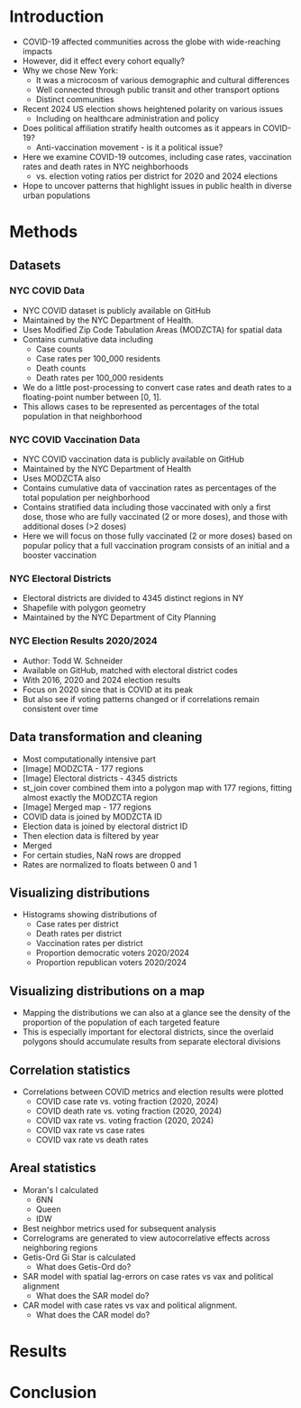 # Introduction

- COVID-19 affected communities across the globe with wide-reaching impacts
- However, did it effect every cohort equally?
- Why we chose New York:
    - It was a microcosm of various demographic and cultural differences
    - Well connected through public transit and other transport options
    - Distinct communities
- Recent 2024 US election shows heightened polarity on various issues
    - Including on healthcare administration and policy
- Does political affiliation stratify health outcomes as it appears in COVID-19?
    - Anti-vaccination movement - is it a political issue?
- Here we examine COVID-19 outcomes, including case rates, vaccination rates and death rates in NYC neighborhoods
    - vs. election voting ratios per district for 2020 and 2024 elections
- Hope to uncover patterns that highlight issues in public health in diverse urban populations

# Methods

## Datasets

### NYC COVID Data

- NYC COVID dataset is publicly available on GitHub
- Maintained by the NYC Department of Health.
- Uses Modified Zip Code Tabulation Areas (MODZCTA) for spatial data
- Contains cumulative data including
    - Case counts
    - Case rates per 100_000 residents
    - Death counts
    - Death rates per 100_000 residents
- We do a little post-processing to convert case rates and death rates to a floating-point number between [0, 1]. 
- This allows cases to be represented as percentages of the total population in that neighborhood

### NYC COVID Vaccination Data

- NYC COVID vaccination data is publicly available on GitHub
- Maintained by the NYC Department of Health
- Uses MODZCTA also
- Contains cumulative data of vaccination rates as percentages of the total population per neighborhood
- Contains stratified data including those vaccinated with only a first dose, those who are fully vaccinated (2 or more doses), and those with additional doses (>2 doses)
- Here we will focus on those fully vaccinated (2 or more doses) based on popular policy that a full vaccination program consists of an initial and a booster vaccination

### NYC Electoral Districts

- Electoral districts are divided to 4345 distinct regions in NY
- Shapefile with polygon geometry
- Maintained by the NYC Department of City Planning

### NYC Election Results 2020/2024

- Author: Todd W. Schneider
- Available on GitHub, matched with electoral district codes
- With 2016, 2020 and 2024 election results
- Focus on 2020 since that is COVID at its peak
- But also see if voting patterns changed or if correlations remain consistent over time

## Data transformation and cleaning

- Most computationally intensive part
- [Image] MODZCTA - 177 regions
- [Image] Electoral districts - 4345 districts
- st_join cover combined them into a polygon map with 177 regions, fitting almost exactly the MODZCTA region
- [Image] Merged map - 177 regions
- COVID data is joined by MODZCTA ID
- Election data is joined by electoral district ID
- Then election data is filtered by year
- Merged
- For certain studies, NaN rows are dropped
- Rates are normalized to floats between 0 and 1

## Visualizing distributions

- Histograms showing distributions of
    - Case rates per district
    - Death rates per district
    - Vaccination rates per district
    - Proportion democratic voters 2020/2024
    - Proportion republican voters 2020/2024

## Visualizing distributions on a map

- Mapping the distributions we can also at a glance see the density of the proportion of the population of each targeted feature
- This is especially important for electoral districts, since the overlaid polygons should accumulate results from separate electoral divisions

## Correlation statistics

- Correlations between COVID metrics and election results were plotted
    - COVID case rate vs. voting fraction (2020, 2024)
    - COVID death rate vs. voting fraction (2020, 2024)
    - COVID vax rate vs. voting fraction (2020, 2024)
    - COVID vax rate vs case rates
    - COVID vax rate vs death rates

## Areal statistics

- Moran's I calculated
    - 6NN
    - Queen
    - IDW
- Best neighbor metrics used for subsequent analysis
- Correlograms are generated to view autocorrelative effects across neighboring regions
- Getis-Ord Gi Star is calculated
    - What does Getis-Ord do?
- SAR model with spatial lag-errors on case rates vs vax and political alignment
    - What does the SAR model do?
- CAR model with case rates vs vax and political alignment.
    - What does the CAR model do?

# Results

# Conclusion